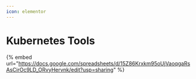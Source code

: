 ```yaml
---
icon: elementor
---
```


# Kubernetes Tools



{% embed url="https://docs.google.com/spreadsheets/d/15Z86Krxkm95oUjVaoqgaRsAsCirOc9LD_ORvyHervnk/edit?usp=sharing" %}
